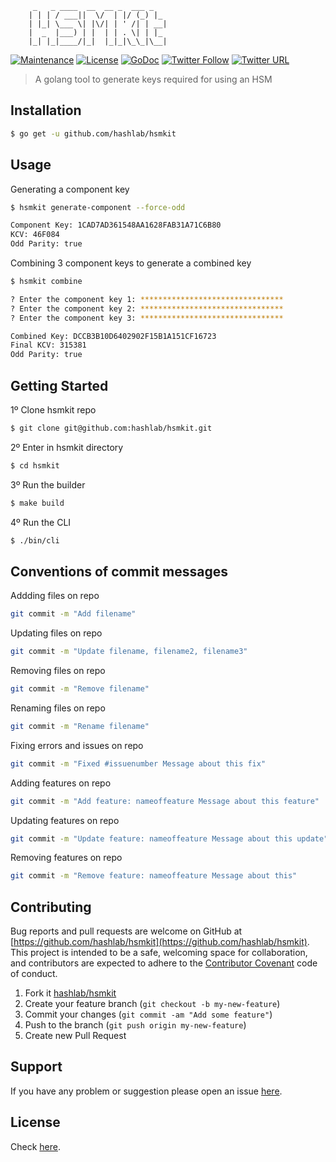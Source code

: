 ```
     _   _ ____  __  __ _  ___ _
    | | | / ___||  \/  | |/ (_) |_
    | |_| \___ \| |\/| | ' /| | __|
    |  _  |___) | |  | | . \| | |_
    |_| |_|____/|_|  |_|_|\_\_|\__|
```

[![Maintenance](https://img.shields.io/maintenance/yes/2018.svg)]() [![License](https://img.shields.io/github/license/hashlab/hsmkit.svg)](https://github.com/hashlab/hsmkit/blob/master/LICENSE) [![GoDoc](https://godoc.org/github.com/hashlab/hsmkit?status.svg)](https://godoc.org/github.com/hashlab/hsmkit/lib) [![Twitter Follow](https://img.shields.io/twitter/follow/chrisenytc.svg?style=social&label=Follow)](http://twitter.com/chrisenytc) [![Twitter URL](https://img.shields.io/twitter/url/http/shields.io.svg?style=social)](https://twitter.com/intent/tweet?text=Awesome%20https://github.com/hashlab/hsmkit%20via%20@chrisenytc)

> A golang tool to generate keys required for using an HSM

## Installation

```bash
$ go get -u github.com/hashlab/hsmkit
```

## Usage

Generating a component key

```bash
$ hsmkit generate-component --force-odd

Component Key: 1CAD7AD361548AA1628FAB31A71C6B80
KCV: 46F084
Odd Parity: true
```

Combining 3 component keys to generate a combined key

```bash
$ hsmkit combine

? Enter the component key 1: ********************************
? Enter the component key 2: ********************************
? Enter the component key 3: ********************************

Combined Key: DCCB3B10D6402902F15B1A151CF16723
Final KCV: 315381
Odd Parity: true
```

## Getting Started

1º Clone hsmkit repo

```bash
$ git clone git@github.com:hashlab/hsmkit.git
```

2º Enter in hsmkit directory
```bash
$ cd hsmkit
```

3º Run the builder
```bash
$ make build
```

4º Run the CLI
```bash
$ ./bin/cli
```

## Conventions of commit messages

Addding files on repo

```bash
git commit -m "Add filename"
```

Updating files on repo

```bash
git commit -m "Update filename, filename2, filename3"
```

Removing files on repo

```bash
git commit -m "Remove filename"
```

Renaming files on repo

```bash
git commit -m "Rename filename"
```

Fixing errors and issues on repo

```bash
git commit -m "Fixed #issuenumber Message about this fix"
```

Adding features on repo

```bash
git commit -m "Add feature: nameoffeature Message about this feature"
```

Updating features on repo

```bash
git commit -m "Update feature: nameoffeature Message about this update"
```

Removing features on repo

```bash
git commit -m "Remove feature: nameoffeature Message about this"
```

## Contributing

Bug reports and pull requests are welcome on GitHub at [https://github.com/hashlab/hsmkit](https://github.com/hashlab/hsmkit). This project is intended to be a safe, welcoming space for collaboration, and contributors are expected to adhere to the [Contributor Covenant](http://contributor-covenant.org) code of conduct.

1. Fork it [hashlab/hsmkit](https://github.com/hashlab/hsmkit/fork)
2. Create your feature branch (`git checkout -b my-new-feature`)
3. Commit your changes (`git commit -am "Add some feature"`)
4. Push to the branch (`git push origin my-new-feature`)
5. Create new Pull Request

## Support
If you have any problem or suggestion please open an issue [here](https://github.com/hashlab/hsmkit/issues).

## License 

Check [here](LICENSE).
